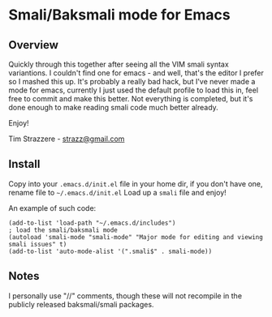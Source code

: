 Smali/Baksmali mode for Emacs
=============================

Overview
--------
Quickly through this together after seeing all the VIM smali syntax variantions.
I couldn't find one for emacs - and well, that's the editor I prefer so I mashed
this up. It's probably a really bad hack, but I've never made a mode for emacs,
currently I just used the default profile to load this in, feel free to commit and
make this better. Not everything is completed, but it's done enough to make reading
smali code much better already.

Enjoy!

Tim Strazzere - strazz@gmail.com

Install
-------
Copy into your `.emacs.d/init.el` file in your home dir, if you don't have one, rename file to `~/.emacs.d/init.el`
Load up a `smali` file and enjoy!

An example of such code:

    (add-to-list 'load-path "~/.emacs.d/includes")
    ; load the smali/baksmali mode
    (autoload 'smali-mode "smali-mode" "Major mode for editing and viewing smali issues" t)
    (add-to-list 'auto-mode-alist '(".smali$" . smali-mode))

Notes
-----
I personally use "//" comments, though these will not recompile in the publicly released
baksmali/smali packages.
